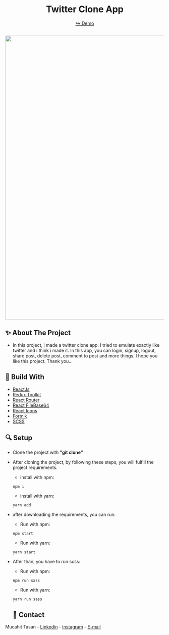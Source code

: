 <h1 align="center">Twitter Clone App</h1>

<div align="center">
  
  <a href="https://note-app-redux.vercel.app/" target="_blank">↪️ Demo</a>
  <br />
  <br />
  
</div> 

<div align="center">
  <img width="900" src = 'https://user-images.githubusercontent.com/88967412/192742934-fabbc64d-d31b-460b-9c50-724db38f9f2e.gif' />
</div>

<h2> ✨ About The Project</h2>

- In this project, i made a twitter clone app. I tried to emulate exactly like twitter and i think i made it. In this app, you can login, signup, logout, share post, delete post, comment to post and more things. I hope you like this project. Thank you...

<h2> 📌 Build With</h2>

- [ReactJs](https://tr.reactjs.org/)
- [Redux Toolkit](https://redux-toolkit.js.org/)
- [React Router](https://reactrouter.com/)
- [React FileBase64](https://www.npmjs.com/package/react-file-base64)
- [React Icons](https://react-icons.github.io/react-icons/)
- [Formik](https://formik.org/)
- [SCSS](https://sass-lang.com/)

<h2> 🔍 Setup</h2>

- Clone the project with **"git clone"**

- After cloning the project, by following these steps, you will fulfill the project requirements.

  - install with npm:

  ```npm
  npm i
  ```

  - install with yarn:

  ```yarn
  yarn add
  ```

- after downloading the requirements, you can run:
  - Run with npm:
  ```npm
  npm start
  ```
  - Run with yarn:
  ```yarn
  yarn start
  ```
- After than, you have to run scss:
  - Run with npm:
  ```npm
  npm run sass
  ```
  - Run with yarn:
  ```yarn
  yarn run sass
  ```
  <h2> 📧 Contact </h2>

Mucahit Tasan - [Linkedin](https://www.linkedin.com/in/mucahittasan) - [Instagram](https://www.instagram.com/tasanmucahit) - [E-mail](mailto:mucahittasan0@gmail.com)

